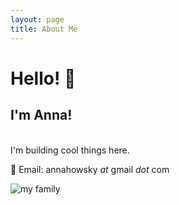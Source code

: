 ```yaml
---
layout: page
title: About Me
---
```


# Hello! 👋
## I'm Anna!
\
I'm building cool things here.


📧 Email: annahowsky *at* gmail *dot* com

![my family](/assets/images/imagename.jpg "Two cats")